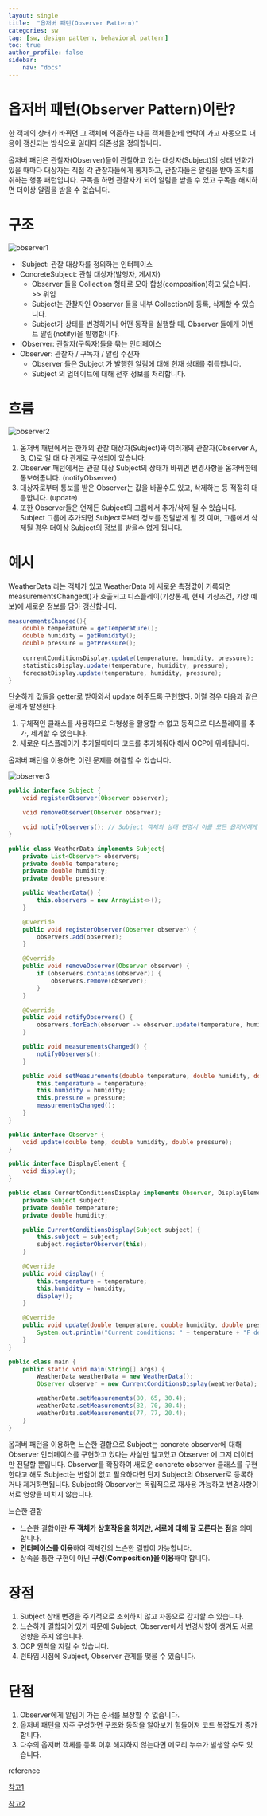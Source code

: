 ```yaml
---
layout: single
title:  "옵저버 패턴(Observer Pattern)"
categories: sw
tag: [sw, design pattern, behavioral pattern]
toc: true
author_profile: false
sidebar:
    nav: "docs"
---
```




# 옵저버 패턴(Observer Pattern)이란?

한 객체의 상태가 바뀌면 그 객체에 의존하는 다른 객체들한테 연락이 가고 자동으로 내용이 갱신되는 방식으로 일대다 의존성을 정의합니다.

옵저버 패턴은 관찰자(Observer)들이 관찰하고 있는 대상자(Subject)의 상태 변화가 있을 때마다  대상자는 직접 각  관찰자들에게 통지하고, 관찰자들은 알림을 받아 조치를 취하는 행동 패턴입니다. 구독을 하면 관찰자가 되어 알림을 받을 수 있고 구독을 해지하면  더이상 알림을 받을 수 없습니다. 



# 구조

![observer1](../images/2023-03-20-observer/observer1.png)

- ISubject: 관찰 대상자를 정의하는 인터페이스
- ConcreteSubject: 관찰 대상자(발행자, 게시자)
  - Observer 들을 Collection 형태로 모아 합성(composition)하고 있습니다. >> 위임
  - Subject는 관찰자인 Observer 들을 내부 Collection에 등록, 삭제할 수 있습니다.
  - Subject가 상태를 변경하거나 어떤 동작을 실행할 때, Observer 들에게 이벤트 알림(notify)을 발행합니다.
- IObserver: 관찰자(구독자)들을 묶는 인터페이스
- Observer: 관찰자 / 구독자 / 알림 수신자
  - Observer 들은 Subject 가 발행한 알림에 대해 현재 상태를 취득합니다.
  - Subject 의 업데이트에 대해 전후 정보를 처리합니다. 



# 흐름

![observer2](../images/2023-03-20-observer/observer2.png)

1. 옵저버 패턴에서는 한개의 관찰 대상자(Subject)와 여러개의 관찰자(Observer A, B, C)로 일 대 다 관계로 구성되어 있습니다.
2. Observer 패턴에서는 관찰 대상 Subject의 상태가 바뀌면 변경사항을 옵저버한테 통보해줍니다. (notifyObserver)
3. 대상자로부터 통보를 받은 Observer는 값을 바꿀수도 있고, 삭제하는 등 적절히 대응합니다. (update)
4. 또한 Observer들은 언제든 Subject의 그룹에서 추가/삭제 될 수 있습니다. Subject 그룹에 추가되면 Subject로부터 정보를 전달받게 될 것 이며, 그룹에서 삭제될 경우 더이상 Subject의 정보를 받을수 없게 됩니다.



# 예시

WeatherData 라는 객체가 있고 WeatherData 에 새로운 측정값이 기록되면 measurementsChanged()가 호출되고 디스플레이(기상통계, 현재 기상조건, 기상 예보)에 새로운 정보를 담아 갱신합니다.

```java
measurementsChanged(){
    double temperature = getTemperature();
    double humidity = getHumidity();
    double pressure = getPressure();
    
	currentConditionsDisplay.update(temperature, humidity, pressure);
    statisticsDisplay.update(temperature, humidity, pressure);
    forecastDisplay.update(temperature, humidity, pressure);
}
```

단순하게 값들을 getter로 받아와서 update 해주도록 구현했다. 이럴 경우 다음과 같은 문제가 발생한다.

1) 구체적인 클래스를 사용하므로 다형성을 활용할 수 없고 동적으로 디스플레이를 추가, 제거할 수 없습니다.
2) 새로운 디스플레이가 추가될때마다 코드를 추가해줘야 해서 OCP에 위배됩니다. 



옵저버 패턴을 이용하면 이런 문제를 해결할 수 있습니다. 

![observer3](../images/2023-03-20-observer/observer3.png)

```java
public interface Subject {
	void registerObserver(Observer observer);

	void removeObserver(Observer observer);

	void notifyObservers();	// Subject 객체의 상태 변경시 이를 모든 옵저버에게 알린다.
}

public class WeatherData implements Subject{
	private List<Observer> observers;
	private double temperature;
	private double humidity;
	private double pressure;

	public WeatherData() {
		this.observers = new ArrayList<>();
	}

	@Override
	public void registerObserver(Observer observer) {
		observers.add(observer);
	}

	@Override
	public void removeObserver(Observer observer) {
		if (observers.contains(observer)) {
			observers.remove(observer);
		}
	}

	@Override
	public void notifyObservers() {
		observers.forEach(observer -> observer.update(temperature, humidity, pressure));
	}

	public void measurementsChanged() {
		notifyObservers();
	}

	public void setMeasurements(double temperature, double humidity, double pressure) {
		this.temperature = temperature;
		this.humidity = humidity;
		this.pressure = pressure;
		measurementsChanged();
	}
}
```



```java
public interface Observer {
	void update(double temp, double humidity, double pressure);
}

public interface DisplayElement {
	void display();
}

public class CurrentConditionsDisplay implements Observer, DisplayElement {
	private Subject subject;
	private double temperature;
	private double humidity;

	public CurrentConditionsDisplay(Subject subject) {
		this.subject = subject;
		subject.registerObserver(this);
	}

	@Override
	public void display() {
		this.temperature = temperature;
		this.humidity = humidity;
		display();
	}

	@Override
	public void update(double temperature, double humidity, double pressure) {
		System.out.println("Current conditions: " + temperature + "F degrees and " + humidity + "% humidity");
	}
}
```



```java
public class main {
	public static void main(String[] args) {
		WeatherData weatherData = new WeatherData();
		Observer observer = new CurrentConditionsDisplay(weatherData);

		weatherData.setMeasurements(80, 65, 30.4);
		weatherData.setMeasurements(82, 70, 30.4);
		weatherData.setMeasurements(77, 77, 20.4);
	}
}
```

옵저버 패턴을 이용하면 느슨한 결합으로 Subject는 concrete observer에 대해 Observer 인터페이스를 구현하고 있다는 사실만 알고있고 Observer 에 그저 데이터만 전달할 뿐입니다. Observer를 확장하여 새로운 concrete observer 클래스를 구현한다고 해도 Subject는 변함이 없고 필요하다면 단지 Subject의 Observer로 등록하거나 제거하면됩니다. Subject와 Observer는 독립적으로 재사용 가능하고 변경사항이 서로 영향을 미치지 않습니다. 



느슨한 결합

- 느슨한 결합이란 **두 객체가 상호작용을 하지만, 서로에 대해 잘 모른다는 점**을 의미합니다.
- **인터페이스를 이용**하여 객체간의 느슨한 결합이 가능합니다.
- 상속을 통한 구현이 아닌 **구성(Composition)을 이용**해야 합니다.



# 장점

1. Subject 상태 변경을 주기적으로 조회하지 않고 자동으로 감지할 수 있습니다.
2. 느슨하게 결합되어 있기 때문에 Subject, Observer에서 변경사항이 생겨도 서로 영향을 주지 않습니다. 
3. OCP 원칙을 지킬 수 있습니다. 
4. 런타임 시점에 Subject, Observer 관계를 맺을 수 있습니다.



# 단점

1. Observer에게 알림이 가는 순서를 보장할 수 없습니다. 
2. 옵저버 패턴을 자주 구성하면 구조와 동작을 알아보기 힘들어져 코드 복잡도가 증가합니다.
3. 다수의 옵저버 객체를 등록 이후 해지하지 않는다면 메모리 누수가 발생할 수도 있습니다.



reference    

[참고1](https://blogshine.tistory.com/6)

[참고2](https://inpa.tistory.com/entry/GOF-%F0%9F%92%A0-%EC%98%B5%EC%A0%80%EB%B2%84Observer-%ED%8C%A8%ED%84%B4-%EC%A0%9C%EB%8C%80%EB%A1%9C-%EB%B0%B0%EC%9B%8C%EB%B3%B4%EC%9E%90#%ED%8C%A8%ED%84%B4_%EB%8B%A8%EC%A0%90)

